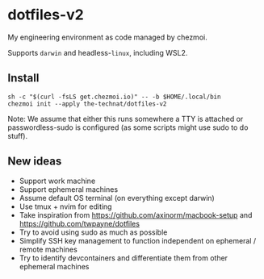 # dotfiles-v2

My engineering environment as code managed by chezmoi.

Supports `darwin` and headless-`linux`, including WSL2.

## Install

```console
sh -c "$(curl -fsLS get.chezmoi.io)" -- -b $HOME/.local/bin
chezmoi init --apply the-technat/dotfiles-v2
```

Note: We assume that either this runs somewhere a TTY is attached or passwordless-sudo is configured (as some scripts might use sudo to do stuff).

## New ideas
- Support work machine
- Support ephemeral machines
- Assume default OS terminal (on everything except darwin)
- Use tmux + nvim for editing 
- Take inspiration from https://github.com/axinorm/macbook-setup and https://github.com/twpayne/dotfiles
- Try to avoid using sudo as much as possible
- Simplify SSH key management to function independent on ephemeral / remote machines
- Try to identify devcontainers and differentiate them from other ephemeral machines
